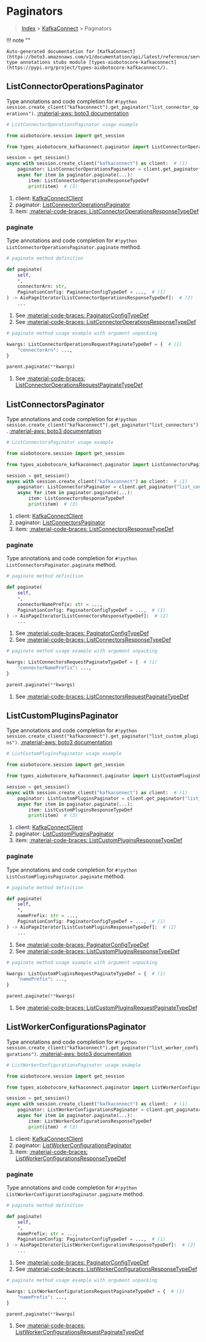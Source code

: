 # Paginators

> [Index](../README.md) > [KafkaConnect](./README.md) > Paginators

!!! note ""

    Auto-generated documentation for [KafkaConnect](https://boto3.amazonaws.com/v1/documentation/api/latest/reference/services/kafkaconnect.html#kafkaconnect)
    type annotations stubs module [types-aiobotocore-kafkaconnect](https://pypi.org/project/types-aiobotocore-kafkaconnect/).

## ListConnectorOperationsPaginator

Type annotations and code completion for `#!python session.create_client("kafkaconnect").get_paginator("list_connector_operations")`.
[:material-aws: boto3 documentation](https://boto3.amazonaws.com/v1/documentation/api/latest/reference/services/kafkaconnect/paginator/ListConnectorOperations.html#KafkaConnect.Paginator.ListConnectorOperations)

```python
# ListConnectorOperationsPaginator usage example

from aiobotocore.session import get_session

from types_aiobotocore_kafkaconnect.paginator import ListConnectorOperationsPaginator

session = get_session()
async with session.create_client("kafkaconnect") as client:  # (1)
    paginator: ListConnectorOperationsPaginator = client.get_paginator("list_connector_operations")  # (2)
    async for item in paginator.paginate(...):
        item: ListConnectorOperationsResponseTypeDef
        print(item)  # (3)
```

1. client: [KafkaConnectClient](./client.md)
2. paginator: [ListConnectorOperationsPaginator](./paginators.md#listconnectoroperationspaginator)
3. item: [:material-code-braces: ListConnectorOperationsResponseTypeDef](./type_defs.md#listconnectoroperationsresponsetypedef) 


### paginate

Type annotations and code completion for `#!python ListConnectorOperationsPaginator.paginate` method.

```python
# paginate method definition

def paginate(
    self,
    *,
    connectorArn: str,
    PaginationConfig: PaginatorConfigTypeDef = ...,  # (1)
) -> AioPageIterator[ListConnectorOperationsResponseTypeDef]:  # (2)
    ...
```

1. See [:material-code-braces: PaginatorConfigTypeDef](./type_defs.md#paginatorconfigtypedef) 
2. See [:material-code-braces: ListConnectorOperationsResponseTypeDef](./type_defs.md#listconnectoroperationsresponsetypedef) 


```python
# paginate method usage example with argument unpacking

kwargs: ListConnectorOperationsRequestPaginateTypeDef = {  # (1)
    "connectorArn": ...,
}

parent.paginate(**kwargs)
```

1. See [:material-code-braces: ListConnectorOperationsRequestPaginateTypeDef](./type_defs.md#listconnectoroperationsrequestpaginatetypedef) 
## ListConnectorsPaginator

Type annotations and code completion for `#!python session.create_client("kafkaconnect").get_paginator("list_connectors")`.
[:material-aws: boto3 documentation](https://boto3.amazonaws.com/v1/documentation/api/latest/reference/services/kafkaconnect/paginator/ListConnectors.html#KafkaConnect.Paginator.ListConnectors)

```python
# ListConnectorsPaginator usage example

from aiobotocore.session import get_session

from types_aiobotocore_kafkaconnect.paginator import ListConnectorsPaginator

session = get_session()
async with session.create_client("kafkaconnect") as client:  # (1)
    paginator: ListConnectorsPaginator = client.get_paginator("list_connectors")  # (2)
    async for item in paginator.paginate(...):
        item: ListConnectorsResponseTypeDef
        print(item)  # (3)
```

1. client: [KafkaConnectClient](./client.md)
2. paginator: [ListConnectorsPaginator](./paginators.md#listconnectorspaginator)
3. item: [:material-code-braces: ListConnectorsResponseTypeDef](./type_defs.md#listconnectorsresponsetypedef) 


### paginate

Type annotations and code completion for `#!python ListConnectorsPaginator.paginate` method.

```python
# paginate method definition

def paginate(
    self,
    *,
    connectorNamePrefix: str = ...,
    PaginationConfig: PaginatorConfigTypeDef = ...,  # (1)
) -> AioPageIterator[ListConnectorsResponseTypeDef]:  # (2)
    ...
```

1. See [:material-code-braces: PaginatorConfigTypeDef](./type_defs.md#paginatorconfigtypedef) 
2. See [:material-code-braces: ListConnectorsResponseTypeDef](./type_defs.md#listconnectorsresponsetypedef) 


```python
# paginate method usage example with argument unpacking

kwargs: ListConnectorsRequestPaginateTypeDef = {  # (1)
    "connectorNamePrefix": ...,
}

parent.paginate(**kwargs)
```

1. See [:material-code-braces: ListConnectorsRequestPaginateTypeDef](./type_defs.md#listconnectorsrequestpaginatetypedef) 
## ListCustomPluginsPaginator

Type annotations and code completion for `#!python session.create_client("kafkaconnect").get_paginator("list_custom_plugins")`.
[:material-aws: boto3 documentation](https://boto3.amazonaws.com/v1/documentation/api/latest/reference/services/kafkaconnect/paginator/ListCustomPlugins.html#KafkaConnect.Paginator.ListCustomPlugins)

```python
# ListCustomPluginsPaginator usage example

from aiobotocore.session import get_session

from types_aiobotocore_kafkaconnect.paginator import ListCustomPluginsPaginator

session = get_session()
async with session.create_client("kafkaconnect") as client:  # (1)
    paginator: ListCustomPluginsPaginator = client.get_paginator("list_custom_plugins")  # (2)
    async for item in paginator.paginate(...):
        item: ListCustomPluginsResponseTypeDef
        print(item)  # (3)
```

1. client: [KafkaConnectClient](./client.md)
2. paginator: [ListCustomPluginsPaginator](./paginators.md#listcustompluginspaginator)
3. item: [:material-code-braces: ListCustomPluginsResponseTypeDef](./type_defs.md#listcustompluginsresponsetypedef) 


### paginate

Type annotations and code completion for `#!python ListCustomPluginsPaginator.paginate` method.

```python
# paginate method definition

def paginate(
    self,
    *,
    namePrefix: str = ...,
    PaginationConfig: PaginatorConfigTypeDef = ...,  # (1)
) -> AioPageIterator[ListCustomPluginsResponseTypeDef]:  # (2)
    ...
```

1. See [:material-code-braces: PaginatorConfigTypeDef](./type_defs.md#paginatorconfigtypedef) 
2. See [:material-code-braces: ListCustomPluginsResponseTypeDef](./type_defs.md#listcustompluginsresponsetypedef) 


```python
# paginate method usage example with argument unpacking

kwargs: ListCustomPluginsRequestPaginateTypeDef = {  # (1)
    "namePrefix": ...,
}

parent.paginate(**kwargs)
```

1. See [:material-code-braces: ListCustomPluginsRequestPaginateTypeDef](./type_defs.md#listcustompluginsrequestpaginatetypedef) 
## ListWorkerConfigurationsPaginator

Type annotations and code completion for `#!python session.create_client("kafkaconnect").get_paginator("list_worker_configurations")`.
[:material-aws: boto3 documentation](https://boto3.amazonaws.com/v1/documentation/api/latest/reference/services/kafkaconnect/paginator/ListWorkerConfigurations.html#KafkaConnect.Paginator.ListWorkerConfigurations)

```python
# ListWorkerConfigurationsPaginator usage example

from aiobotocore.session import get_session

from types_aiobotocore_kafkaconnect.paginator import ListWorkerConfigurationsPaginator

session = get_session()
async with session.create_client("kafkaconnect") as client:  # (1)
    paginator: ListWorkerConfigurationsPaginator = client.get_paginator("list_worker_configurations")  # (2)
    async for item in paginator.paginate(...):
        item: ListWorkerConfigurationsResponseTypeDef
        print(item)  # (3)
```

1. client: [KafkaConnectClient](./client.md)
2. paginator: [ListWorkerConfigurationsPaginator](./paginators.md#listworkerconfigurationspaginator)
3. item: [:material-code-braces: ListWorkerConfigurationsResponseTypeDef](./type_defs.md#listworkerconfigurationsresponsetypedef) 


### paginate

Type annotations and code completion for `#!python ListWorkerConfigurationsPaginator.paginate` method.

```python
# paginate method definition

def paginate(
    self,
    *,
    namePrefix: str = ...,
    PaginationConfig: PaginatorConfigTypeDef = ...,  # (1)
) -> AioPageIterator[ListWorkerConfigurationsResponseTypeDef]:  # (2)
    ...
```

1. See [:material-code-braces: PaginatorConfigTypeDef](./type_defs.md#paginatorconfigtypedef) 
2. See [:material-code-braces: ListWorkerConfigurationsResponseTypeDef](./type_defs.md#listworkerconfigurationsresponsetypedef) 


```python
# paginate method usage example with argument unpacking

kwargs: ListWorkerConfigurationsRequestPaginateTypeDef = {  # (1)
    "namePrefix": ...,
}

parent.paginate(**kwargs)
```

1. See [:material-code-braces: ListWorkerConfigurationsRequestPaginateTypeDef](./type_defs.md#listworkerconfigurationsrequestpaginatetypedef) 
